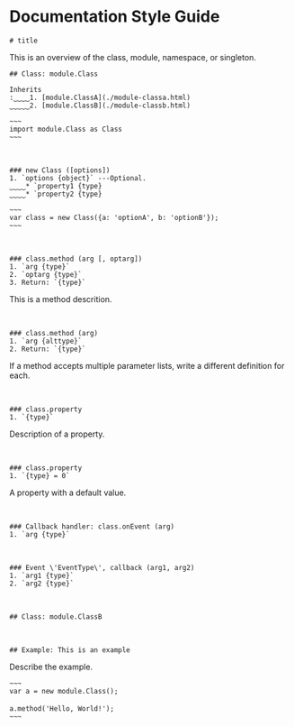 # Documentation Style Guide

``# title``

This is an overview of the class, module, namespace, or singleton.

``## Class: module.Class``

``Inherits``<br/>
``:‿‿‿‿1. [module.ClassA](./module-classa.html)``<br/>
``‿‿‿‿‿2. [module.ClassB](./module-classb.html)``

``~~~``<br/>
``import module.Class as Class``<br/>
``~~~``

<br/>

``### new Class ([options])``<br/>
``1. `options {object}` ---Optional.``<br/>
``‿‿‿‿* `property1 {type}``<br/>
``‿‿‿‿* `property2 {type}``

``~~~``<br/>
``var class = new Class({a: 'optionA', b: 'optionB'});``<br/>
``~~~``

<br/>

``### class.method (arg [, optarg])``<br/>
``1. `arg {type}` ``<br/>
``2. `optarg {type}` ``<br/>
``3. Return: `{type}` ``

This is a method descrition.

<br/>

``### class.method (arg)``<br/>
``1. `arg {alttype}` ``<br/>
``2. Return: `{type}` ``

If a method accepts multiple parameter lists, write a
different definition for each.

<br/>

``### class.property``<br/>
``1. `{type}` ``

Description of a property.

<br/>

``### class.property``<br/>
``1. `{type} = 0` ``

A property with a default value.

<br/>

``### Callback handler: class.onEvent (arg)``<br/>
``1. `arg {type}` ``

<br/>

``### Event \'EventType\', callback (arg1, arg2)``<br/>
``1. `arg1 {type}` ``<br/>
``2. `arg2 {type}` ``

<br/>

``## Class: module.ClassB``

<br/>

``## Example: This is an example``

Describe the example.

``~~~``<br/>
``var a = new module.Class();``<br/>
<br/>
``a.method('Hello, World!');``<br/>
``~~~``
